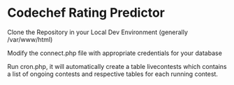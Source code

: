 # Codechef Rating Predictor

Clone the Repository in your Local Dev Environment (generally /var/www/html)

Modify the connect.php file with appropriate credentials for your database

Run cron.php, it will automatically create a table livecontests which contains a list of ongoing contests and respective tables for each running contest.
